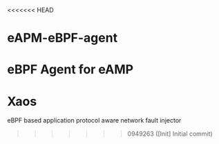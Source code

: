 <<<<<<< HEAD
# eAPM-eBPF-agent
eBPF Agent for eAMP
=======
# Xaos
eBPF based application protocol aware network fault injector
>>>>>>> 0949263 ([Init] Initial commit)
